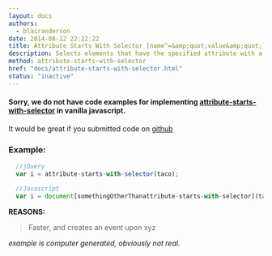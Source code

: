 ```yaml
---
layout: docs
authors:
  - blairanderson
date: 2014-08-12 22:22:22
title: Attribute Starts With Selector [name^=&amp;quot;value&amp;quot;] in Javascript - without jQuery
description: Selects elements that have the specified attribute with a value beginning exactly with a given string.
method: attribute-starts-with-selector
href: "docs/attribute-starts-with-selector.html"
status: "inactive"
---
```


#### Sorry, we do not have code examples for implementing [attribute-starts-with-selector](http://api.jquery.com/attribute-starts-with-selector/) in vanilla javascript.

It would be great if you submitted code on [github](https://github.com/blairanderson/without-jquery/blob/master/docs/attribute-starts-with-selector.md)

### Example:

```javascript
  //jQuery
  var i = attribute-starts-with-selector(taco);

  //Javascript
  var i = document[somethingOtherThanattribute-starts-with-selector](taco);

```

**REASONS:**
> Faster, and creates an event upon xyz

*example is computer generated, obviously not real.*
